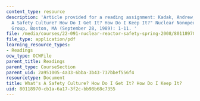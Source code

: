 ```yaml
---
content_type: resource
description: 'Article provided for a reading assignment: Kadak, Andrew, C. "What''s
  A Safety Culture? How Do I Get It? How Do I Keep It?" Nuclear Nonoperating Owner''s
  Group, Boston, MA (September 28, 1989): 1-11. '
file: /media/courses/22-091-nuclear-reactor-safety-spring-2008/80118970cb1a6a173f2cbb98b68c7355_MIT22_091S08_read03.pdf
file_type: application/pdf
learning_resource_types:
- Readings
ocw_type: OCWFile
parent_title: Readings
parent_type: CourseSection
parent_uid: 2a951005-4a33-6bba-3b43-737bbef556f4
resourcetype: Document
title: What's A Safety Culture? How Do I Get It? How Do I Keep It?
uid: 80118970-cb1a-6a17-3f2c-bb98b68c7355
---
```

